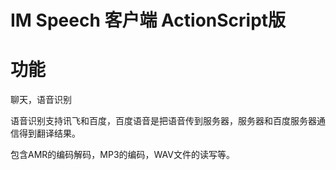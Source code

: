 # IM Speech 客户端 ActionScript版

# 功能

聊天，语音识别

语音识别支持讯飞和百度，百度语音是把语音传到服务器，服务器和百度服务器通信得到翻译结果。

包含AMR的编码解码，MP3的编码，WAV文件的读写等。
